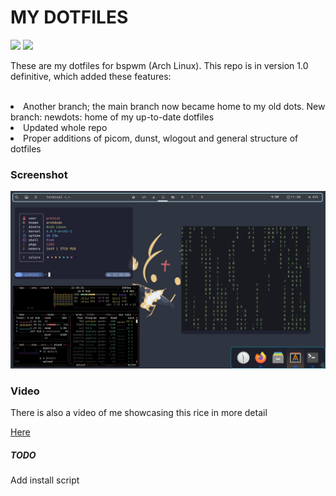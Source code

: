 <h1 style="text-align=center;">MY DOTFILES</h1>
<div>
  <img src="https://img.shields.io/badge/VERSION-1.0__definitive-blue?style=for-the-badge">
  <img src="https://img.shields.io/badge/Window_Manager-bspwm-blue?style=for-the-badge">
</div>

<p>These are my dotfiles for bspwm (Arch Linux). This repo is in version 1.0 definitive, which added these features:</p><br>
<li>Another branch; the main branch now became home to my old dots. New branch: newdots: home of my up-to-date dotfiles</li>
<li>Updated whole repo</li>
<li>Proper additions of picom, dunst, wlogout and general structure of dotfiles</li>

<h3>Screenshot</h3>
<img src="2024-05-13-113027_1600x900_scrot.png">
<br>
<h3>Video</h3>
<p>There is also a video of me showcasing this rice in more detail</p>
<a href="ttps://www.youtube.com/watch?v=DtEx1cwCp60&t=42s">Here</a>

<h5>TODO</h5>
<p>Add install script</p>
